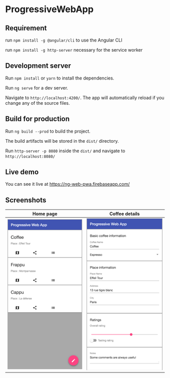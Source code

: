 # ProgressiveWebApp

## Requirement

run `npm install -g @angular/cli` to use the Angular CLI

run `npm install -g http-server` necessary for the service worker

## Development server

Run `npm install` or `yarn` to install the dependencies. 

Run `ng serve` for a dev server. 

Navigate to `http://localhost:4200/`. The app will automatically reload if you change any of the source files.

## Build for production

Run `ng build --prod` to build the project. 

The build artifacts will be stored in the `dist/` directory.

Run `http-server -p 8080` inside the `dist/` and navigate to `http://localhost:8080/`

## Live demo

You can see it live at https://ng-web-pwa.firebaseapp.com/

## Screenshots

Home page             |  Coffee details
:-------------------------:|:-------------------------:
<img src="https://github.com/wassim-azirar/ProgressiveWebApp/blob/master/screenshots/home%20screen.png" alt="Home page">  |  <img src="https://github.com/wassim-azirar/ProgressiveWebApp/blob/master/screenshots/coffee%20details.png" alt="Cofee details">
